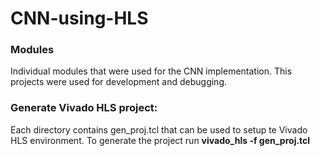 # CNN-using-HLS

### Modules ###
  Individual modules that were used for the CNN implementation. This projects were used for development and debugging.

### Generate Vivado HLS project: ###
Each directory contains gen_proj.tcl that can be used to setup te Vivado HLS environment. To generate the project run **vivado_hls -f gen_proj.tcl**
